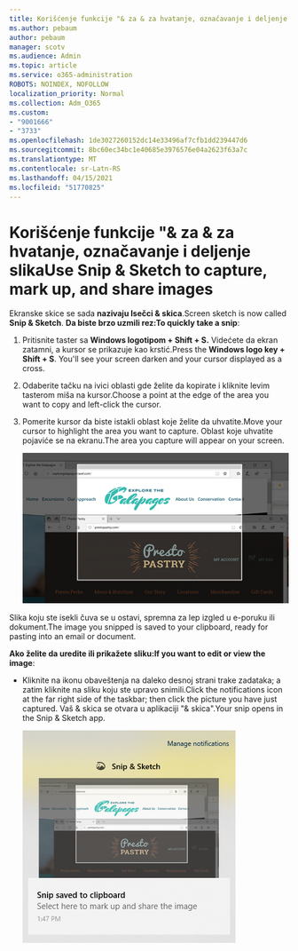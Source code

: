 ```yaml
---
title: Korišćenje funkcije "& za & za hvatanje, označavanje i deljenje slika
ms.author: pebaum
author: pebaum
manager: scotv
ms.audience: Admin
ms.topic: article
ms.service: o365-administration
ROBOTS: NOINDEX, NOFOLLOW
localization_priority: Normal
ms.collection: Adm_O365
ms.custom:
- "9001666"
- "3733"
ms.openlocfilehash: 1de3027260152dc14e33496af7cfb1dd239447d6
ms.sourcegitcommit: 8bc60ec34bc1e40685e3976576e04a2623f63a7c
ms.translationtype: MT
ms.contentlocale: sr-Latn-RS
ms.lasthandoff: 04/15/2021
ms.locfileid: "51770825"
---
```

# <a name="use-snip--sketch-to-capture-mark-up-and-share-images"></a><span data-ttu-id="0a9ca-102">Korišćenje funkcije "& za & za hvatanje, označavanje i deljenje slika</span><span class="sxs-lookup"><span data-stu-id="0a9ca-102">Use Snip & Sketch to capture, mark up, and share images</span></span>

<span data-ttu-id="0a9ca-103">Ekranske skice se sada **nazivaju Isečci & skica**.</span><span class="sxs-lookup"><span data-stu-id="0a9ca-103">Screen sketch is now called **Snip & Sketch**.</span></span> <span data-ttu-id="0a9ca-104">**Da biste brzo uzmili rez:**</span><span class="sxs-lookup"><span data-stu-id="0a9ca-104">**To quickly take a snip**:</span></span>

1. <span data-ttu-id="0a9ca-105">Pritisnite taster sa **Windows logotipom + Shift + S.** Videćete da ekran zatamni, a kursor se prikazuje kao krstić.</span><span class="sxs-lookup"><span data-stu-id="0a9ca-105">Press the **Windows logo key + Shift + S**. You'll see your screen darken and your cursor displayed as a cross.</span></span> 

2. <span data-ttu-id="0a9ca-106">Odaberite tačku na ivici oblasti gde želite da kopirate i kliknite levim tasterom miša na kursor.</span><span class="sxs-lookup"><span data-stu-id="0a9ca-106">Choose a point at the edge of the area you want to copy and left-click the cursor.</span></span> 

3. <span data-ttu-id="0a9ca-107">Pomerite kursor da biste istakli oblast koje želite da uhvatite.</span><span class="sxs-lookup"><span data-stu-id="0a9ca-107">Move your cursor to highlight the area you want to capture.</span></span> <span data-ttu-id="0a9ca-108">Oblast koje uhvatite pojaviće se na ekranu.</span><span class="sxs-lookup"><span data-stu-id="0a9ca-108">The area you capture will appear on your screen.</span></span>

   ![slika istaknutog izbora](media/snipone.png)

<span data-ttu-id="0a9ca-110">Slika koju ste isekli čuva se u ostavi, spremna za lep izgled u e-poruku ili dokument.</span><span class="sxs-lookup"><span data-stu-id="0a9ca-110">The image you snipped is saved to your clipboard, ready for pasting into an email or document.</span></span> 

<span data-ttu-id="0a9ca-111">**Ako želite da uredite ili prikažete sliku:**</span><span class="sxs-lookup"><span data-stu-id="0a9ca-111">**If you want to edit or view the image**:</span></span> 

- <span data-ttu-id="0a9ca-112">Kliknite na ikonu obaveštenja na daleko desnoj strani trake zadataka; a zatim kliknite na sliku koju ste upravo snimili.</span><span class="sxs-lookup"><span data-stu-id="0a9ca-112">Click the notifications icon at the far right side of the taskbar; then click the picture you have just captured.</span></span> <span data-ttu-id="0a9ca-113">Vaš & skica se otvara u aplikaciji "& skica".</span><span class="sxs-lookup"><span data-stu-id="0a9ca-113">Your snip opens in the Snip & Sketch app.</span></span>

   ![Slika slike koja se prikazuje u aplikaciji za isecanje](media/sniptwo.png)
